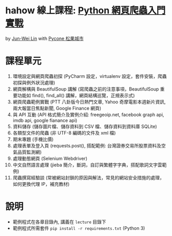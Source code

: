# hahow 線上課程: [Python 網頁爬蟲入門實戰](https://hahow.in/cr/python-web-crawler)

by [Jun-Wei Lin](https://github.com/jwlin) with [Pycone 松果城市](http://pycone.com)

# 課程單元

1. 環境設定與網頁爬蟲初探 (PyCharm 設定，virtualenv 設定，套件安裝，爬蟲初探與例外狀況處理)
2. 網頁解構與 BeautifulSoup 講解 (寫爬蟲之前的注意事項，BeautifulSoup 重要功能如 find(), find_all() 講解，網頁結構巡覽，正規表示式)
3. 網頁爬蟲範例實戰 (PTT 八卦版今日熱門文章, Yahoo 奇摩電影本週新片資訊, 兩大報當日焦點新聞, Google Finance 網頁)
4. 與 API 互動 (API 格式簡介及實例介紹: freegeoip.net, facebook graph api, imdb api, google fianance api)
5. 資料儲存 (儲存圖片檔、儲存資料到 CSV 檔、儲存資料到資料庫 SQLite)
6. 各類型文件的爬蟲 (非 UTF-8 編碼的文件及 xml 檔)
7. 期末專題 (手機比價)
8. 處理表單及登入頁 (requests.post(), 搭配範例: 台灣證券交易所股票資料及空氣品質監測網)
9. 處理動態網頁 (Selenium Webdriver)
10. 中文自然語言處理 (jieba 簡介，斷詞，自訂與繁體字字典，搭配歌詞文字雲範例)
11. 爬蟲撰寫經驗談 (常被網站封鎖的原因與解法，常見的網站安全措施的處理，如何更換代理 IP，補充教材)

# 說明

* 範例程式在各章目錄內, 講義在 `lecture` 目錄下
* 範例程式所需套件 `pip install -r requirements.txt` (Python 3)
 
